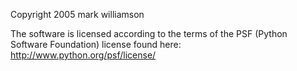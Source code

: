 Copyright 2005 mark williamson

The software is licensed according to the terms of the PSF (Python Software Foundation) license found here: http://www.python.org/psf/license/